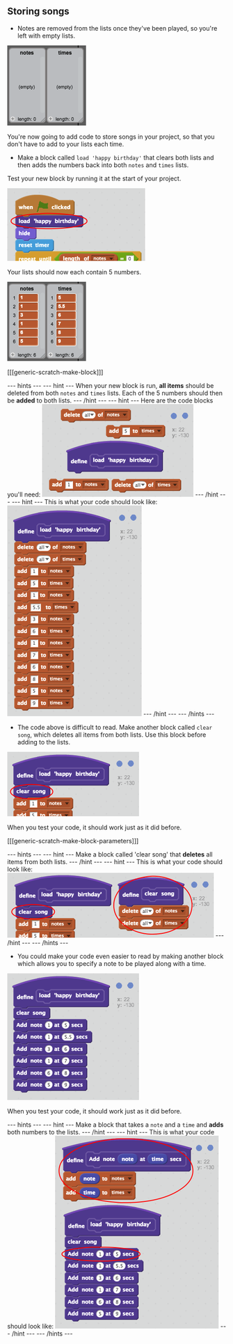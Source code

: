 ## Storing songs

+ Notes are removed from the lists once they've been played, so you're left with empty lists.

![Empty lists](images/empty-lists.png)

You're now going to add code to store songs in your project, so that you don't have to add to your lists each time.

+ Make a block called `load 'happy birthday'` that clears both lists and then adds the numbers back into both `notes` and `times` lists.

Test your new block by running it at the start of your project.

![Testing a custom block](images/load-block-test.png)

Your lists should now each contain 5 numbers.

![Lists of notes and times](images/load-list-test.png)

[[[generic-scratch-make-block]]]

--- hints ---
--- hint ---
When your new block is run, __all items__ should be deleted from both `notes` and `times` lists. Each of the 5 numbers should then be __added__ to both lists.
--- /hint ---
--- hint ---
Here are the code blocks you'll need:
![screenshot](images/load-blocks.png)
--- /hint ---
--- hint ---
This is what your code should look like:
![screenshot](images/load-code.png)
--- /hint ---
--- /hints ---

+ The code above is difficult to read. Make another block called `clear song`, which deletes all items from both lists. Use this block before adding to the lists.

![Block to clear lists](images/clear-song-test.png)

When you test your code, it should work just as it did before.

[[[generic-scratch-make-block-parameters]]]

--- hints ---
--- hint ---
Make a block called 'clear song' that __deletes__ all items from both lists.
--- /hint ---
--- hint ---
This is what your code should look like:
![screenshot](images/clear-song-code.png)
--- /hint ---
--- /hints ---

+ You could make your code even easier to read by making another block which allows you to specify a note to be played along with a time.

![Custom block for adding a note](images/custom-note-test.png)

When you test your code, it should work just as it did before.

--- hints ---
--- hint ---
Make a block that takes a `note` and a `time` and __adds__ both numbers to the lists.
--- /hint ---
--- hint ---
This is what your code should look like:
![screenshot](images/custom-note-code.png)
--- /hint ---
--- /hints ---
